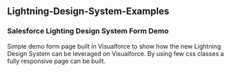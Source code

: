 ## Lightning-Design-System-Examples

### Salesforce Lighting Design System Form Demo

Simple demo form page built in Visualforce to show how the new Lightning Design System can be leveraged on Visualforce. By using few css classes a fully responsive page can be built.

